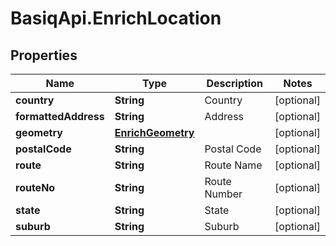 # BasiqApi.EnrichLocation

## Properties
Name | Type | Description | Notes
------------ | ------------- | ------------- | -------------
**country** | **String** | Country | [optional] 
**formattedAddress** | **String** | Address | [optional] 
**geometry** | [**EnrichGeometry**](EnrichGeometry.md) |  | [optional] 
**postalCode** | **String** | Postal Code | [optional] 
**route** | **String** | Route Name | [optional] 
**routeNo** | **String** | Route Number | [optional] 
**state** | **String** | State | [optional] 
**suburb** | **String** | Suburb | [optional] 


